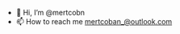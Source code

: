 - 👋 Hi, I’m @mertcobn
- 📫 How to reach me mertcoban_@outlook.com


<!---
mertcobn/mertcobn is a ✨ special ✨ repository because its `README.md` (this file) appears on your GitHub profile.
You can click the Preview link to take a look at your changes.
--->
